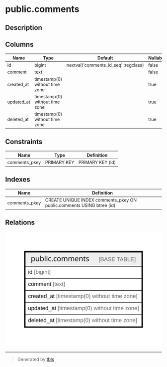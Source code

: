 # public.comments

## Description

## Columns

| Name | Type | Default | Nullable | Children | Parents | Comment |
| ---- | ---- | ------- | -------- | -------- | ------- | ------- |
| id | bigint | nextval('comments_id_seq'::regclass) | false |  |  |  |
| comment | text |  | false |  |  |  |
| created_at | timestamp(0) without time zone |  | true |  |  |  |
| updated_at | timestamp(0) without time zone |  | true |  |  |  |
| deleted_at | timestamp(0) without time zone |  | true |  |  |  |

## Constraints

| Name | Type | Definition |
| ---- | ---- | ---------- |
| comments_pkey | PRIMARY KEY | PRIMARY KEY (id) |

## Indexes

| Name | Definition |
| ---- | ---------- |
| comments_pkey | CREATE UNIQUE INDEX comments_pkey ON public.comments USING btree (id) |

## Relations

![er](public.comments.svg)

---

> Generated by [tbls](https://github.com/k1LoW/tbls)
